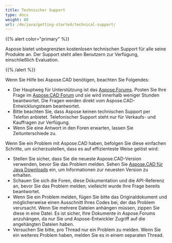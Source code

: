 ```yaml
---
title: Technischer Support
type: docs
weight: 80
url: /de/java/getting-started/technical-support/
---
```


{{% alert color="primary" %}}

Aspose bietet unbegrenzten kostenlosen technischen Support für alle seine Produkte an. Der Support steht allen Benutzern zur Verfügung, einschließlich Evaluation.

{{% /alert %}}

Wenn Sie Hilfe bei Aspose.CAD benötigen, beachten Sie Folgendes:

- Der Hauptweg für Unterstützung ist das [Aspose.Forums](https://forum.aspose.com/). Posten Sie Ihre Frage im [Aspose.CAD Forum](https://forum.aspose.com/c/cad/19) und sie wird innerhalb weniger Stunden beantwortet. Die Fragen werden direkt vom Aspose.CAD-Entwicklungsteam beantwortet.
- Bitte beachten Sie, dass Aspose keinen technischen Support per Telefon anbietet. Telefonischer Support steht nur für Verkaufs- und Kauffragen zur Verfügung.
- Wenn Sie eine Antwort in den Foren erwarten, lassen Sie Zeitunterschiede zu.

Wenn Sie ein Problem mit Aspose.CAD haben, befolgen Sie diese einfachen Schritte, um sicherzustellen, dass es auf effizienteste Weise gelöst wird:

- Stellen Sie sicher, dass Sie die neueste Aspose.CAD-Version verwenden, bevor Sie das Problem melden. Sehen Sie [Aspose.CAD für Java Downloads](https://releases.aspose.com/java/repo/com/aspose/aspose-cad/) ein, um Informationen zur neuesten Version zu erhalten.
- Schauen Sie sich die Foren, diese Dokumentation und die API-Referenz an, bevor Sie das Problem melden; vielleicht wurde Ihre Frage bereits beantwortet.
- Wenn Sie ein Problem melden, fügen Sie bitte das Originaldokument und möglicherweise einen Ausschnitt Ihres Codes bei, der das Problem verursacht. Wenn Sie mehrere Dateien anhängen müssen, zippen Sie diese in eine Datei. Es ist sicher, Ihre Dokumente in Aspose.Forums anzuhängen, da nur Sie und Aspose-Entwickler Zugriff auf die angehängten Dateien haben.
- Versuchen Sie bitte, pro Thread nur ein Problem zu melden. Wenn Sie ein weiteres Problem haben, melden Sie es in einem separaten Thread.
